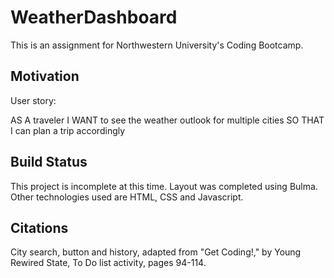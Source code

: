 # WeatherDashboard

This is an assignment for Northwestern University's Coding Bootcamp.

## Motivation

User story:

AS A traveler
I WANT to see the weather outlook for multiple cities
SO THAT I can plan a trip accordingly

## Build Status

This project is incomplete at this time.  Layout was completed using Bulma.  Other technologies used are HTML, CSS and Javascript.

## Citations

City search, button and history, adapted from "Get Coding!," by Young Rewired State, To Do list activity, pages 94-114.
